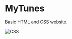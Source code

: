 # MyTunes
 Basic HTML and CSS website.
 
 ![CSS](https://github.com/user-attachments/assets/5a99428f-591a-4033-bdb6-3cecb2ed3346)
 
